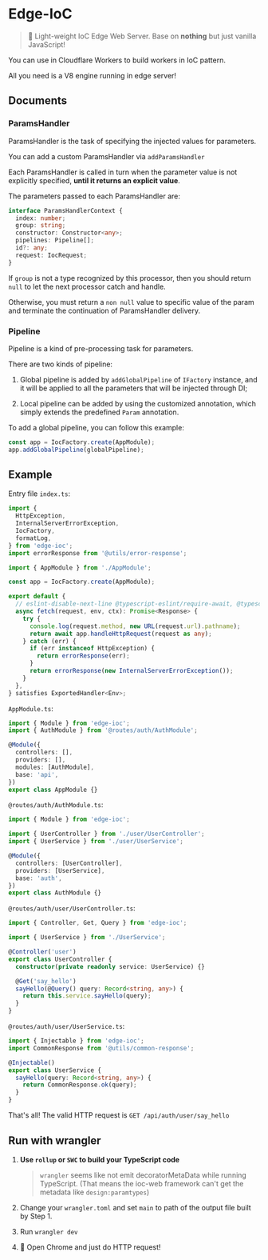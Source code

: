 # Edge-IoC

> 🌟 Light-weight IoC Edge Web Server. Base on **nothing** but just vanilla JavaScript!

You can use in Cloudflare Workers to build workers in IoC pattern.

All you need is a V8 engine running in edge server!

## Documents

### ParamsHandler

ParamsHandler is the task of specifying the injected values for parameters.

You can add a custom ParamsHandler via `addParamsHandler`

Each ParamsHandler is called in turn when the parameter value is not explicitly specified, **until it returns an explicit value**.

The parameters passed to each ParamsHandler are:

```ts
interface ParamsHandlerContext {
  index: number;
  group: string;
  constructor: Constructor<any>;
  pipelines: Pipeline[];
  id?: any;
  request: IocRequest;
}
```

If `group` is not a type recognized by this processor, then you should return `null` to let the next processor catch and handle.

Otherwise, you must return a `non null` value to specific value of the param and terminate the continuation of ParamsHandler delivery.



### Pipeline

Pipeline is a kind of pre-processing task for parameters. 

There are two kinds of pipeline: 

1. Global pipeline is added by `addGlobalPipeline` of `IFactory` instance, and it will be applied to all the parameters that will be injected through DI; 

2. Local pipeline can be added by using the customized annotation, which simply extends the predefined `Param` annotation.

To add a global pipeline, you can follow this example:

```ts
const app = IocFactory.create(AppModule);
app.addGlobalPipeline(globalPipeline);
```


## Example

Entry file `index.ts`:

```typescript
import {
  HttpException,
  InternalServerErrorException,
  IocFactory,
  formatLog,
} from 'edge-ioc';
import errorResponse from '@utils/error-response';

import { AppModule } from './AppModule';

const app = IocFactory.create(AppModule);

export default {
  // eslint-disable-next-line @typescript-eslint/require-await, @typescript-eslint/no-unused-vars
  async fetch(request, env, ctx): Promise<Response> {
    try {
      console.log(request.method, new URL(request.url).pathname);
      return await app.handleHttpRequest(request as any);
    } catch (err) {
      if (err instanceof HttpException) {
        return errorResponse(err);
      }
      return errorResponse(new InternalServerErrorException());
    }
  },
} satisfies ExportedHandler<Env>;
```

`AppModule.ts`:

```typescript
import { Module } from 'edge-ioc';
import { AuthModule } from '@routes/auth/AuthModule';

@Module({
  controllers: [],
  providers: [],
  modules: [AuthModule],
  base: 'api',
})
export class AppModule {}
```

`@routes/auth/AuthModule.ts`:

```typescript
import { Module } from 'edge-ioc';

import { UserController } from './user/UserController';
import { UserService } from './user/UserService';

@Module({
  controllers: [UserController],
  providers: [UserService],
  base: 'auth',
})
export class AuthModule {}
```

`@routes/auth/user/UserController.ts`:

```typescript
import { Controller, Get, Query } from 'edge-ioc';

import { UserService } from './UserService';

@Controller('user')
export class UserController {
  constructor(private readonly service: UserService) {}

  @Get('say_hello')
  sayHello(@Query() query: Record<string, any>) {
    return this.service.sayHello(query);
  }
}
```

`@routes/auth/user/UserService.ts`:

```typescript
import { Injectable } from 'edge-ioc';
import CommonResponse from '@utils/common-response';

@Injectable()
export class UserService {
  sayHello(query: Record<string, any>) {
    return CommonResponse.ok(query);
  }
}
```

That's all! The valid HTTP request is `GET /api/auth/user/say_hello`

## Run with wrangler

1. **Use `rollup` or `SWC` to build your TypeScript code**

   > `wrangler` seems like not emit decoratorMetaData while running TypeScript. (That means the ioc-web framework can't get the metadata like `design:paramtypes`)

2. Change your `wrangler.toml` and set `main` to path of the output file built by Step 1.

3. Run `wrangler dev`

4. 🚀 Open Chrome and just do HTTP request!

